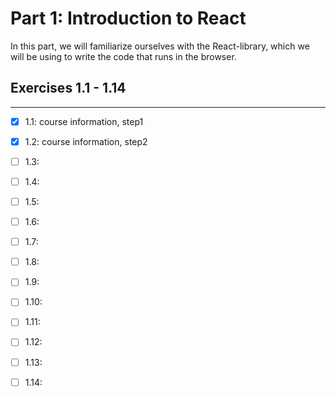 # Part 1: Introduction to React

In this part, we will familiarize ourselves with the React-library, which we will be using to write the code that runs in the browser.

## Exercises 1.1 - 1.14
---

- [X] 1.1: course information, step1
- [X] 1.2: course information, step2
- [ ] 1.3:
- [ ] 1.4:
- [ ] 1.5:
- [ ] 1.6:
- [ ] 1.7:
- [ ] 1.8:
- [ ] 1.9:
- [ ] 1.10:
- [ ] 1.11:
- [ ] 1.12:
- [ ] 1.13:
- [ ] 1.14:

